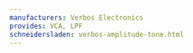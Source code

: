 ```yaml
---
manufacturers: Verbos Electronics
provides: VCA, LPF
schneidersladen: verbos-amplitude-tone.html
---
```


